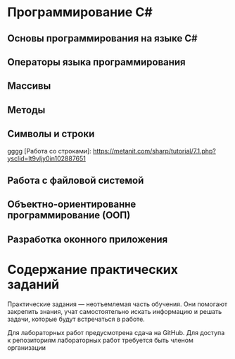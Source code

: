 # Программирование C#

## Основы программирования на языке C#
## Операторы языка программирования
## Массивы 
## Методы 
## Символы и строки
gggg
[Работа со строками]: https://metanit.com/sharp/tutorial/7.1.php?ysclid=lt9vljy0in102887651

## Работа с файловой системой
## Объектно-ориентированне программирование (ООП)
## Разработка оконного приложения 

# Содержание практических заданий
Практические задания — неотъемлемая часть обучения. Они помогают закрепить знания, учат самостоятельно искать информацию и решать задачи, которые будут встречаться в работе. 

Для лабораторных работ предусмотрена сдача на GitHub. Для доступа к репозиториям лабораторных работ требуется быть членом организации 
